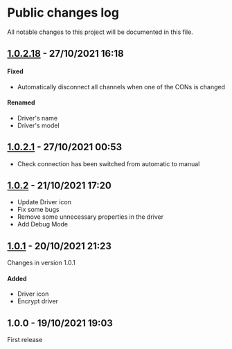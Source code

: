 # Public changes log
All notable changes to this project will be documented in this file.

## [1.0.2.18](https://github.com/nhthai173/control4/tree/main/RCM64/Published/Previous%20version/1.0.2.18) - 27/10/2021 16:18

#### Fixed

- Automatically disconnect all channels when one of the CONs is changed

#### Renamed

- Driver's name
- Driver's model

## [1.0.2.1](https://github.com/nhthai173/control4/tree/main/RCM64/Published/Previous%20version/1.0.2.1) - 27/10/2021 00:53

- Check connection has been switched from automatic to manual

## [1.0.2](https://github.com/nhthai173/control4/tree/main/RCM64/Published/Previous%20version/1.0.2) - 21/10/2021 17:20

- Update Driver icon
- Fix some bugs
- Remove some unnecessary properties in the driver
- Add Debug Mode
 
## [1.0.1](https://github.com/nhthai173/control4/tree/main/RCM64/Published/Previous%20version/1.0.1) - 20/10/2021 21:23

Changes in version 1.0.1
 
#### Added

- Driver icon
- Encrypt driver

## 1.0.0 - 19/10/2021 19:03

First release
